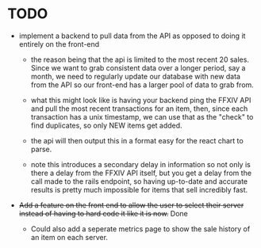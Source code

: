 # TODO
 - implement a backend to pull data from the API as opposed to doing it entirely on the front-end
    - the reason being that the api is limited to the most recent 20 sales. Since we want to grab consistent data over a longer period, say a month, we need to regularly update our database with new data from the API so our front-end has a larger pool of data to grab from.

    - what this might look like is having your backend ping the FFXIV API and pull the most recent transactions for an item, then, since each transaction has a unix timestamp, we can use that as the "check" to find duplicates, so only NEW items get added.

    - the api will then output this in a format easy for the react chart to parse.

    - note this introduces a secondary delay in information so not only is there a delay from the FFXIV API itself, but you get a delay from the call made to the rails endpoint, so having up-to-date and accurate results is pretty much impossible for items that sell incredibly fast.

  - ~~Add a feature on the front end to allow the user to select their server instead of having to hard code it like it is now.~~ Done
    - Could also add a seperate metrics page to show the sale history of an item on each server.